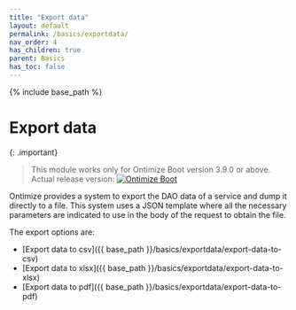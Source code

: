 ```yaml
---
title: "Export data"
layout: default
permalink: /basics/exportdata/
nav_order: 4
has_children: true
parent: Basics
has_toc: false
---
```


{% include base_path %}
<!-- {% include toc %} -->

# Export data

{: .important}
> This module works only for Ontimize Boot version 3.9.0 or above. Actual release version: [![Ontimize Boot](https://img.shields.io/maven-central/v/com.ontimize.boot/ontimize-boot?label=Ontimize%20boot&style=plastic)](https://maven-badges.herokuapp.com/maven-central/com.ontimize.boot/ontimize-boot)

Ontimize provides a system to export the DAO data of a service and dump it directly to a file. This system uses a JSON template where all the necessary parameters are indicated to use in the body of the request to obtain the file.

The export options are:
* [Export data to csv]({{ base_path }}/basics/exportdata/export-data-to-csv)
* [Export data to xlsx]({{ base_path }}/basics/exportdata/export-data-to-xlsx)
* [Export data to pdf]({{ base_path }}/basics/exportdata/export-data-to-pdf)